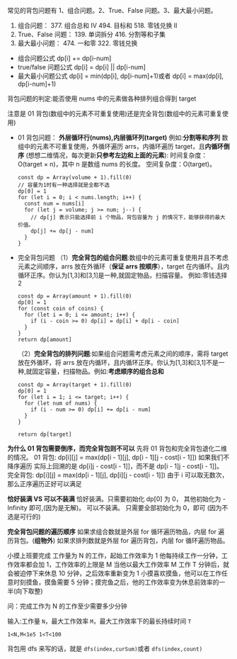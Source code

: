 常见的背包问题有 1、组合问题。2、True、False 问题。3、最大最小问题。

1. 组合问题： 377. 组合总和 Ⅳ 494. 目标和 518. 零钱兑换 II
2. True、False 问题： 139. 单词拆分 416. 分割等和子集
3. 最大最小问题： 474. 一和零 322. 零钱兑换

- 组合问题公式
  dp[i] += dp[i-num]
- true/false 问题公式
  dp[i] = dp[i] || dp[i-num]
- 最大最小问题公式
  dp[i] = min(dp[i], dp[i-num]+1)或者 dp[i] = max(dp[i], dp[i-num]+1)

背包问题的判定:能否使用 nums 中的元素做各种排列组合得到 target

注意是 01 背包(数组中的元素不可重复使用)还是完全背包(数组中的元素可重复使用)

- 01 背包问题：
  **外层循环行(nums),内层循环列(target)** 例如:**分割等和序列**
  数组中的元素不可重复使用，外循环遍历 arrs，内循环遍历 target，且**内循环倒序**
  (想想二维情况，每次更新**只参考左边和上面的元素**):
  时间复杂度：O(target × n)，其中 n 是数组 nums 的长度。
  空间复杂度：O(target)。

  ```JS
  const dp = Array(volume + 1).fill(0)
  // 容量为1时有一种选择就是全都不选
  dp[0] = 1
  for (let i = 0; i < nums.length; i++) {
    const num = nums[i]
    for (let j = volume; j >= num; j--) {
      // dp[j] 表示只能选择前 i 个物品，背包容量为 j 的情况下，能够获得的最大价值。
      dp[j] += dp[j - num]
    }
  }

  ```

- 完全背包问题
  （1）**完全背包的组合问题**:数组中的元素可重复使用并且不考虑元素之间顺序，arrs 放在外循环（**保证 arrs 按顺序**），target 在内循环。且内循环正序。你认为[1,3]和[3,1]是一种,就固定物品，扫描容量。
  例如:零钱选择 2

  ```JS
  const dp = Array(amount + 1).fill(0)
  dp[0] = 1
  for (const coin of coins) {
    for (let i = 0; i <= amount; i++) {
      if (i - coin >= 0) dp[i] = dp[i] + dp[i - coin]
    }
  }
  return dp[amount]
  ```

  （2）**完全背包的排列问题**:如果组合问题需考虑元素之间的顺序，需将 target 放在外循环，将 arrs 放在内循环，且内循环正序。你认为[1,3]和[3,1]不是一种,就固定容量，扫描物品。例如:**考虑顺序的组合总和**

  ```JS
  const dp = Array(target + 1).fill(0)
  dp[0] = 1
  for (let i = 1; i <= target; i++) {
    for (let num of nums) {
      if (i - num >= 0) dp[i] += dp[i - num]
    }
  }

  return dp[target]
  ```

**为什么 01 背包需要倒序，而完全背包则不可以**
先将 01 背包和完全背包退化二维的情况。
01 背包:
dp[i][j] = max(dp[i - 1][j], dp[i - 1]\[j - cost[i - 1]])
如果我们不降序遍历
实际上回溯的是 dp[i]j - cost[i - 1]]，而不是 dp[i - 1]j - cost[i - 1]]。
完全背包:
dp[i][j] = max(dp[i - 1][j], dp[i]\[j - cost[i - 1]])
由于 i 可以取无数次，那么正序遍历正好可以满足

**恰好装满 VS 可以不装满**
恰好装满。只需要初始化 dp[0] 为 0， 其他初始化为 -Infinity 即可,(因为是无解)。
可以不装满。 只需要全部初始化为 0，即可 (因为不选是可行的)

**完全背包问题的遍历顺序**
如果求组合数就是外层 for 循环遍历物品，内层 for 遍历背包。(**组物外**)
如果求排列数就是外层 for 遍历背包，内层 for 循环遍历物品。

小摸上班要完成 工作量为 N 的工作，起始工作效率为 1
他每持续工作一分钟，工作效率都会加 1，工作效率的上限是 M
当他以最大工作效率 M 工作 T 分钟后，就会被迫停下来休息 10 分钟，之后效率重新变为 1
小摸喜欢摸鱼，他可以在工作任意时刻摸鱼，摸鱼需要 5 分钟；摸完鱼之后，他的工作效率变为休息前效率的一半(向下取整)

问：完成工作为 N 的工作至少需要多少分钟

输入:工作量 `N`，最大工作效率 `M`，最大工作效率下的最长持续时间 `T`

```
1<N,M<1e5 1<T<100
```

背包用 dfs 来写的话，就是
`dfs(index,curSum)`或者
`dfs(index,count)`
